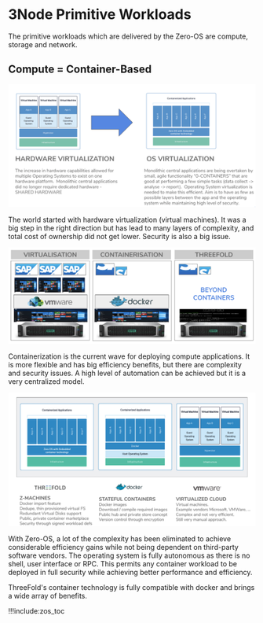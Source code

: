 # 3Node Primitive Workloads

The primitive workloads which are delivered by the Zero-OS are compute, storage and network.

<!-- tabs:start -->
## Compute = Container-Based

![alt_text](img/hw_os_virtualization.png)

The world started with hardware virtualization (virtual machines). It was a big step in the right direction but has lead to many layers of complexity, and total cost of ownership did not get lower. Security is also a big issue.

![alt_text](img/virtualization_containers_threefold.png)

Containerization is the current wave for deploying compute applications. It is more flexible and has big efficiency benefits, but there are complexity and security issues. A high level of automation can be achieved but it is a very centralized model.

![](img/zmachine_compare_vm.png)

With Zero-OS, a lot of the complexity has been eliminated to achieve considerable efficiency gains while not being dependent on third-party software vendors. The operating system is fully autonomous as there is no shell, user interface or RPC. This permits any container workload to be deployed in full security while achieving better performance and efficiency. 

ThreeFold's container technology is fully compatible with docker and brings a wide array of benefits.

!!!include:zos_toc